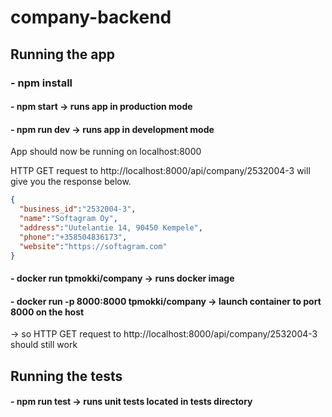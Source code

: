 # company-backend

##  Running the app

### - npm install

#### - npm start -> runs app in production mode
#### - npm run dev -> runs app in development mode

App should now be running on localhost:8000

HTTP GET request to http://localhost:8000/api/company/2532004-3
will give you the response below.

```json
{
  "business_id":"2532004-3",
  "name":"Softagram Oy",
  "address":"Uutelantie 14, 90450 Kempele",
  "phone":"+358504836173",
  "website":"https://softagram.com"
}
```
#### - docker run tpmokki/company -> runs docker image
#### - docker run -p 8000:8000 tpmokki/company -> launch container to port 8000 on the host 
 -> so HTTP GET request to http://localhost:8000/api/company/2532004-3 should still work

## Running the tests

#### - npm run test -> runs unit tests located in tests directory
